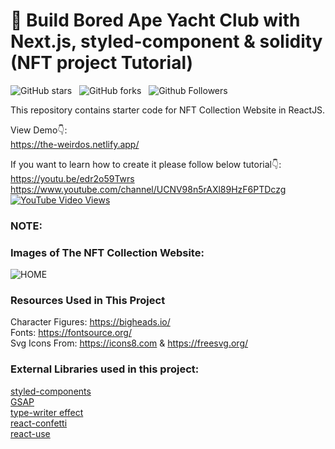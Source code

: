 # 🔴 Build Bored Ape Yacht Club with Next.js, styled-component & solidity (NFT project Tutorial)

![GitHub stars](https://img.shields.io/github/stars/nft-utilz/MD_minting_website_frontend?style=social&logo=ApacheSpark&label=Stars&maxAge=2592000)&nbsp;&nbsp;
![GitHub forks](https://img.shields.io/github/forks/nft-utilz/MD_minting_website_frontend?style=social&logo=KashFlow)&nbsp;&nbsp;
![Github Followers](https://img.shields.io/github/followers/nft-utilz.svg?style=social&label=Follow&maxAge=2592000)&nbsp;&nbsp;<br />

This repository contains starter code for NFT Collection Website in ReactJS. <br />

View Demo👇: <br />
https://the-weirdos.netlify.app/ <br />

If you want to learn how to create it please follow below tutorial👇: <br />
https://youtu.be/edr2o59Twrs <br />
https://www.youtube.com/channel/UCNV98n5rAXl89HzF6PTDczg<br />
[![YouTube Video Views](https://img.shields.io/youtube/views/edr2o59Twrs?style=social)](https://www.youtube.com/channel/UCNV98n5rAXl89HzF6PTDczg)<br />


### NOTE:  <br />
 

### Images of The NFT Collection Website:

![HOME](https://github.com/nft-utilz/MD_minting_website_frontend/blob/main/readme-images/minting-dapp-screen.png)
 


### Resources Used in This Project

Character Figures: https://bigheads.io/ <br />
Fonts: https://fontsource.org/ <br />
Svg Icons From: https://icons8.com & https://freesvg.org/   <br />

### External Libraries used in this project: 

[styled-components](https://styled-components.com/docs/advanced) <br />
[GSAP](https://greensock.com/gsap/) <br />
[type-writer effect](https://www.npmjs.com/package/typewriter-effect) <br />
[react-confetti](https://www.npmjs.com/package/react-confetti) <br />
[react-use](https://www.npmjs.com/package/react-use) <br />
 

